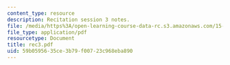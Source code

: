 ```yaml
---
content_type: resource
description: Recitation session 3 notes.
file: /media/https%3A/open-learning-course-data-rc.s3.amazonaws.com/15-024-applied-economics-for-managers-summer-2004/59b0595635ce3b79f00723c968eba890_rec3.pdf
file_type: application/pdf
resourcetype: Document
title: rec3.pdf
uid: 59b05956-35ce-3b79-f007-23c968eba890
---
```

